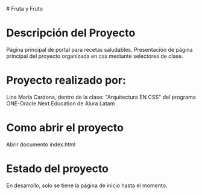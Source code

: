 </em># Fruta y Fruto</em>

# Descripción del Proyecto
Página principal de portal para recetas saludables. Presentación de página principal del proyecto organizada en css mediante selectores de clase.

# Proyecto realizado por:
Lina María Cardona, dentro de la clase: "Arquitectura EN CSS" del programa ONE-Oracle Next Education de Alura Latam

# Como abrir el proyecto
Abrir documento index.html

# Estado del proyecto
En desarrollo, solo se tiene la página de inicio hasta el momento.
